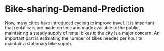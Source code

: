# Bike-sharing-Demand-Prediction
Now, many cities have introduced cycling to improve travel. It is important that rental cars are made on time and made available to the public, maintaining a steady supply of rental bikes to the city is a major concern. An important part is estimating the number of bikes needed per hour to maintain a stationary bike supply.
